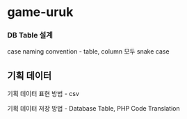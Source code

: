# game-uruk

### DB Table 설계

case naming convention - table, column 모두 snake case

## 기획 데이터

기획 데이터 표현 방법 - csv

기획 데이터 저장 방법 - Database Table, PHP Code Translation


